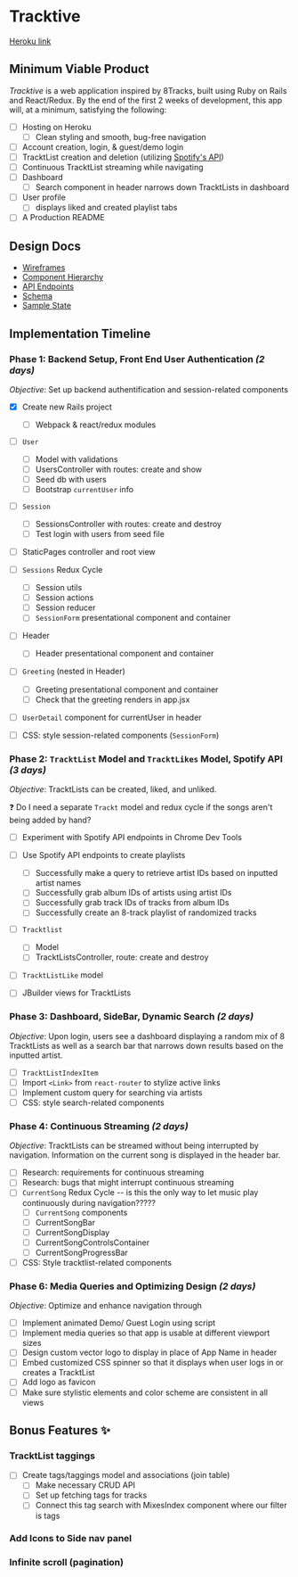 # Tracktive
[Heroku link](http://link.com)

## Minimum Viable Product 
*Tracktive* is a web application inspired by 8Tracks, built using Ruby on Rails and React/Redux. By the end of the first 2 weeks of development, this app will, at a minimum, satisfying the following: 

- [ ] Hosting on Heroku
	- [ ] Clean styling and smooth, bug-free navigation
- [ ] Account creation, login, & guest/demo login
- [ ] TracktList creation and deletion (utilizing [Spotify's API](https://developer.spotify.com/web-api/))
- [ ] Continuous TracktList streaming while navigating 
- [ ] Dashboard 
	- [ ] Search component in header narrows down TracktLists in dashboard
- [ ] User profile
	- [ ] displays liked and created playlist tabs 
- [ ] A Production README

## Design Docs 

* [Wireframes]()
* [Component Hierarchy]()
* [API Endpoints]()
* [Schema]()
* [Sample State]()

## Implementation Timeline

### Phase 1: Backend Setup, Front End User Authentication *(2 days)*
*Objective*: Set up backend authentification and session-related components 

- [X] Create new Rails project
	- [ ] Webpack & react/redux modules
- [ ] `User`
	- [ ] Model with validations
	- [ ] UsersController with routes: create and show 
	- [ ] Seed db with users
	- [ ] Bootstrap `currentUser` info 
- [ ] `Session`
	- [ ] SessionsController with routes: create and destroy  
	- [ ] Test login with users from seed file 
- [ ] StaticPages controller and root view
- [ ] `Sessions` Redux Cycle 
	- [ ] Session utils
	- [ ] Session actions
	- [ ] Session reducer 
	- [ ] `SessionForm` presentational component and container
- [ ] Header 
	- [ ] Header presentational component and container
- [ ] `Greeting` (nested in Header)
	- [ ] Greeting presentational component and container
	- [ ] Check that the greeting renders in app.jsx 
- [ ] `UserDetail` component for currentUser in header 
- [ ] CSS: style session-related components (`SessionForm`)


### Phase 2: `TracktList` Model and `TracktLikes` Model, Spotify API *(3 days)*
*Objective*: TracktLists can be created, liked, and unliked. 

:question: Do I need a separate `Trackt` model and redux cycle if the songs aren't being added by hand?

- [ ] Experiment with Spotify API endpoints in Chrome Dev Tools
- [ ] Use Spotify API endpoints to create playlists 
	- [ ] Successfully make a query to retrieve artist IDs based on inputted artist names 
	- [ ] Successfully grab album IDs of artists using artist IDs
	- [ ] Successfully grab track IDs of tracks from album IDs 
	- [ ] Successfully create an 8-track playlist of randomized tracks 
- [ ] `Tracktlist` 
	- [ ] Model 
	- [ ] TracktListsController, route: create and destroy   
- [ ] `TracktListLike` model
- [ ] JBuilder views for TracktLists


### Phase 3: Dashboard, SideBar, Dynamic Search *(2 days)*
*Objective*: Upon login, users see a dashboard displaying a random mix of 8 TracktLists as well as a search bar that
narrows down results based on the inputted artist. 

- [ ] `TracktListIndexItem`
- [ ] Import `<Link>` from `react-router` to stylize active links 
- [ ] Implement custom query for searching via artists 
- [ ] CSS: style search-related components 

### Phase 4:  Continuous Streaming *(2 days)*
*Objective*: TracktLists can be streamed without being interrupted by navigation. 
Information on the current song is displayed in the header bar.

- [ ] Research: requirements for continuous streaming
- [ ] Research:  bugs that might interrupt continuous streaming
- [ ] `CurrentSong` Redux Cycle -- is this the only way to let music play continuously during navigation?????
	- [ ] `CurrentSong` components
	- [ ] CurrentSongBar
	- [ ] CurrentSongDisplay 
	- [ ] CurrentSongControlsContainer
	- [ ] CurrentSongProgressBar
- [ ] CSS: Style tracktlist-related components 

### Phase 6:  Media Queries and Optimizing Design *(2 days)*
*Objective*: Optimize and enhance navigation through 

- [ ] Implement animated Demo/ Guest Login using script 
- [ ] Implement media queries so that app is usable at different viewport sizes 
- [ ] Design custom vector logo to display in place of App Name in header 
- [ ] Embed customized CSS spinner so that it displays when user logs in or creates a TracktList
- [ ] Add logo as favicon
- [ ] Make sure stylistic elements and color scheme are consistent in all views 

## Bonus Features :sparkles:

### TracktList taggings
- [ ] Create tags/taggings model and associations (join table)
	- [ ] Make necessary CRUD API
	- [ ] Set up fetching tags for tracks
	- [ ] Connect this tag search with MixesIndex component where our filter is tags

### Add Icons to Side nav panel 

### Infinite  scroll (pagination)
